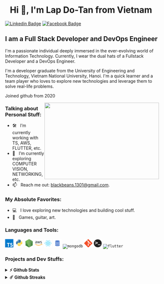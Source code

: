 <h1 align="center">Hi 👋, I'm Lap Do-Tan from Vietnam 
<img align="" height="18px" width="" alt="" src="https://upload.wikimedia.org/wikipedia/commons/0/07/Flag_of_Vietnam-Animated.gif" /></h1>

[![Linkedin Badge](https://img.shields.io/badge/-LinkedIn-0e76a8?style=flat-square&logo=Linkedin&logoColor=white)](https://www.linkedin.com/in/lap-do-tan-99b580218)
[![Facebook Badge](https://img.shields.io/badge/-Facebook-4267B2?style=flat-square&logo=Facebook&logoColor=white)](https://www.facebook.com/profile.php?id=100026359280237)

## I am a Full Stack Developer and DevOps Engineer

I'm a passionate individual deeply immersed in the ever-evolving world of Information Technology. Currently, I wear the dual hats of a Fullstack Developer and a DevOps Engineer.

I'm a developer graduate from the University of Engineering and Technology, Vietnam National University, Hanoi. I'm a quick learner and a team player who loves to explore new technologies and leverage them to solve real-life problems.

Joined github from 2020

<img align="right" height="250" width="375" alt="" src="https://i.gifer.com/NxfN.gif" />

### Talking about Personal Stuff:

- 🛠 &nbsp; I’m currently working with TS, AWS, FLUTTER, etc.
- 🚀 &nbsp; I’m currently exploring COMPUTER VISION, NETWORKING, etc.
- 📫 &nbsp; Reach me out: blackbeans.1301@gmail.com.

### My Absolute Favorites:

- 💻 &nbsp; I love exploring new technologies and building cool stuff.
- 🍕 &nbsp; Games, guitar, art.

### Languages and Tools:

<code><img height="27" src="https://raw.githubusercontent.com/github/explore/80688e429a7d4ef2fca1e82350fe8e3517d3494d/topics/typescript/typescript.png" alt="typescript"></code>
<code><img height="30" src="https://raw.githubusercontent.com/github/explore/80688e429a7d4ef2fca1e82350fe8e3517d3494d/topics/python/python.png" alt="python"></code>
<code><img height="27" src="https://raw.githubusercontent.com/github/explore/80688e429a7d4ef2fca1e82350fe8e3517d3494d/topics/nodejs/nodejs.png" alt="nodejs"></code>
<code><img height="27" src="https://raw.githubusercontent.com/github/explore/80688e429a7d4ef2fca1e82350fe8e3517d3494d/topics/aws/aws.png" alt="aws"></code>
<code><img height="27" src="https://raw.githubusercontent.com/github/explore/80688e429a7d4ef2fca1e82350fe8e3517d3494d/topics/react/react.png" alt="react"></code>
<code><img height="27" src="https://raw.githubusercontent.com/github/explore/80688e429a7d4ef2fca1e82350fe8e3517d3494d/topics/sql/sql.png" alt="sql"></code>
<code><img height="27" src="https://encrypted-tbn0.gstatic.com/images?q=tbn%3AANd9GcSTTzPAw-55ssm1Im594xYZ9eRQu2JylrkYLg&usqp=CAU" alt="mongodb"></code>
<code><img height="27" src="https://raw.githubusercontent.com/devicons/devicon/master/icons/git/git-original.svg" alt="git"></code>
<code><img height="27" src="https://raw.githubusercontent.com/github/explore/80688e429a7d4ef2fca1e82350fe8e3517d3494d/topics/terminal/terminal.png" alt="terminal"></code>
<code><img height="27" src="https://encrypted-tbn0.gstatic.com/images?q=tbn:ANd9GcTAzlxSYXiUpXnjIzGZuJtGAOwOMlAQIpnzQg&usqp=CAU" alt="flutter"></code>

### Projects and Dev Stuffs:

<details>
  <summary><b>⚡ Github Stats</b></summary>

  <br />
  <img height="180em" src="https://github-readme-stats.vercel.app/api?username=blackbeans-1301&show_icons=true&hide_border=true&&count_private=true&include_all_commits=true" />
  <img height="180em" src="https://github-readme-stats.vercel.app/api/top-langs/?username=blackbeans-1301&exclude_repo=KNN-Image-Classification&show_icons=true&hide_border=true&layout=compact&langs_count=8"/>
</details>

<details>
  <summary><b>☄️ Github Streaks</b></summary>

  <br />
  <img height="180em" src="https://github-readme-streak-stats.herokuapp.com/?user=blackbeans-1301&hide_border=true" />
</details>
